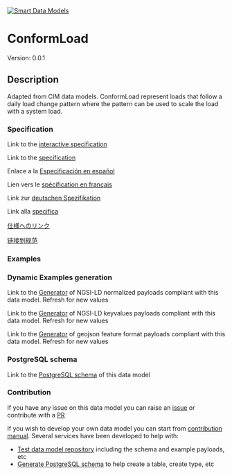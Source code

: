 [![Smart Data Models](https://smartdatamodels.org/wp-content/uploads/2022/01/SmartDataModels_logo.png "Logo")](https://smartdatamodels.org)
# ConformLoad
Version: 0.0.1

## Description 

Adapted from CIM data models. ConformLoad represent loads that follow a daily load change pattern where the pattern can be used to scale the load with a system load.
### Specification

Link to the [interactive specification](https://swagger.lab.fiware.org/?url=https://smart-data-models.github.io/dataModel.EnergyCIM/ConformLoad/swagger.yaml)

Link to the [specification](https://github.com/smart-data-models/dataModel.EnergyCIM/blob/master/ConformLoad/doc/spec.md)

Enlace a la [Especificación en español](https://github.com/smart-data-models/dataModel.EnergyCIM/blob/master/ConformLoad/doc/spec_ES.md)

Lien vers le [spécification en français](https://github.com/smart-data-models/dataModel.EnergyCIM/blob/master/ConformLoad/doc/spec_FR.md)

Link zur [deutschen Spezifikation](https://github.com/smart-data-models/dataModel.EnergyCIM/blob/master/ConformLoad/doc/spec_DE.md)

Link alla [specifica](https://github.com/smart-data-models/dataModel.EnergyCIM/blob/master/ConformLoad/doc/spec_IT.md)

[仕様へのリンク](https://github.com/smart-data-models/dataModel.EnergyCIM/blob/master/ConformLoad/doc/spec_JA.md)

[链接到规范](https://github.com/smart-data-models/dataModel.EnergyCIM/blob/master/ConformLoad/doc/spec_ZH.md)
### Examples
### Dynamic Examples generation

Link to the [Generator](https://smartdatamodels.org/extra/ngsi-ld_generator.php?schemaUrl=https://raw.githubusercontent.com/smart-data-models/dataModel.EnergyCIM/master/ConformLoad/schema.json&email=info@smartdatamodels.org) of NGSI-LD normalized payloads compliant with this data model. Refresh for new values

Link to the [Generator](https://smartdatamodels.org/extra/ngsi-ld_generator_keyvalues.php?schemaUrl=https://raw.githubusercontent.com/smart-data-models/dataModel.EnergyCIM/master/ConformLoad/schema.json&email=info@smartdatamodels.org) of NGSI-LD keyvalues payloads compliant with this data model. Refresh for new values

Link to the [Generator](https://smartdatamodels.org/extra/geojson_features_generator.php?schemaUrl=https://raw.githubusercontent.com/smart-data-models/dataModel.EnergyCIM/master/ConformLoad/schema.json&email=info@smartdatamodels.org) of geojson feature format payloads compliant with this data model. Refresh for new values
### PostgreSQL schema

Link to the [PostgreSQL schema](https://smart-data-models.github.io/dataModel.EnergyCIM/ConformLoad/schema.sql) of this data model
### Contribution

 If you have any issue on this data model you can raise an [issue](https://github.com/smart-data-models/dataModel.EnergyCIM/issues)  or contribute with a [PR](https://github.com/smart-data-models/dataModel.EnergyCIM/pulls)

 If you wish to develop your own data model you can start from [contribution manual](https://bit.ly/contribution_manual). Several services have been developed to help with: 
 - [Test data model repository](https://smartdatamodels.org/index.php/data-models-contribution-api/) including the schema and example payloads, etc
 - [Generate PostgreSQL schema](https://smartdatamodels.org/index.php/sql-service/) to help create a table, create type, etc